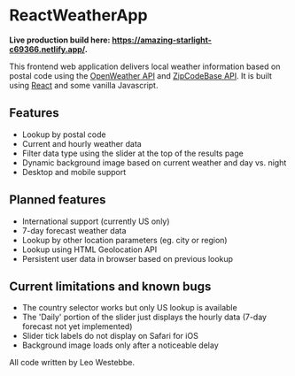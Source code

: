 # ReactWeatherApp

**Live production build here: https://amazing-starlight-c69366.netlify.app/.**

This frontend web application delivers local weather information based on postal code using the [OpenWeather API](https://openweathermap.org/) and [ZipCodeBase API](https://zipcodebase.com/). It is built using [React](https://reactjs.org/) and some vanilla Javascript.

## Features

- Lookup by postal code
- Current and hourly weather data
- Filter data type using the slider at the top of the results page
- Dynamic background image based on current weather and day vs. night
- Desktop and mobile support

## Planned features

- International support (currently US only)
- 7-day forecast weather data
- Lookup by other location parameters (eg. city or region)
- Lookup using HTML Geolocation API
- Persistent user data in browser based on previous lookup

## Current limitations and known bugs

- The country selector works but only US lookup is available
- The 'Daily' portion of the slider just displays the hourly data (7-day forecast not yet implemented)
- Slider tick labels do not display on Safari for iOS
- Background image loads only after a noticeable delay

All code written by Leo Westebbe.
